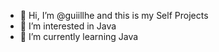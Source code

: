 - 👋 Hi, I’m @guiillhe and this is my Self Projects 
- 👀 I’m interested in Java
- 🌱 I’m currently learning Java


<!---
guiillhesp/guiillhesp is a ✨ special ✨ repository because its `README.md` (this file) appears on your GitHub profile.
You can click the Preview link to take a look at your changes.
--->
